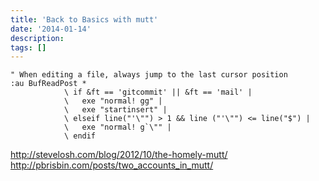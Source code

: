 ```yaml
---
title: 'Back to Basics with mutt'
date: '2014-01-14'
description:
tags: []
---
```



	" When editing a file, always jump to the last cursor position
	:au BufReadPost *
				\ if &ft == 'gitcommit' || &ft == 'mail' |
				\   exe "normal! gg" |
				\   exe "startinsert" |
				\ elseif line("'\"") > 1 && line ("'\"") <= line("$") |
				\   exe "normal! g`\"" |
				\ endif


http://stevelosh.com/blog/2012/10/the-homely-mutt/
http://pbrisbin.com/posts/two_accounts_in_mutt/
